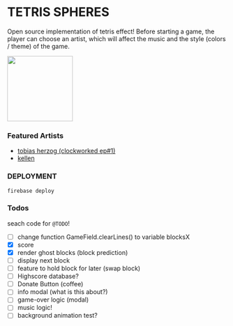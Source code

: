# TETRIS SPHERES
Open source implementation of tetris effect! Before starting a game, the player can choose an artist, which will affect the music and the style (colors / theme) of the game.

<a href="https://dcts-tetris-spheres.firebaseapp.com/" ><img src="https://user-images.githubusercontent.com/44790691/76081134-c3a90580-5fa8-11ea-8ae6-68a9f9883005.png" width="150px"></a>

### Featured Artists
- [tobias herzog (clockworked ep#1)](https://open.spotify.com/artist/4dlgo712iwaJqhxlPEZVbp?si=oCmbP5iJQwqqv2yylmbcZA)
- [kellen]()

### DEPLOYMENT
```
firebase deploy
```

### Todos
seach code for `@TODO`!
- [ ] change function GameField.clearLines() to variable blocksX
- [x] score
- [x] render ghost blocks (block prediction)
- [ ] display next block
- [ ] feature to hold block for later (swap block)
- [ ] Highscore database?
- [ ] Donate Button (coffee)
- [ ] info modal (what is this about?)
- [ ] game-over logic (modal)
- [ ] music logic!
- [ ] background animation test? 
